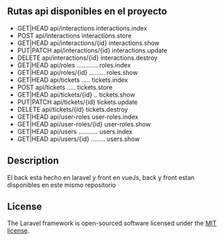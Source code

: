 ## Rutas api disponibles en el proyecto

- GET|HEAD        api/interactions interactions.index
- POST            api/interactions interactions.store
- GET|HEAD        api/interactions/{id} interactions.show
- PUT|PATCH       api/interactions/{id} interactions.update
- DELETE          api/interactions/{id} interactions.destroy
- GET|HEAD        api/roles ............ roles.index
- GET|HEAD        api/roles/{id} ......... roles.show
- GET|HEAD        api/tickets ..... tickets.index
- POST            api/tickets ..... tickets.store
- GET|HEAD        api/tickets/{id} .. tickets.show
- PUT|PATCH       api/tickets/{id} tickets.update
- DELETE          api/tickets/{id} tickets.destroy
- GET|HEAD        api/user-roles user-roles.index
- GET|HEAD        api/user-roles/{id} user-roles.show
- GET|HEAD        api/users ........... users.index
- GET|HEAD        api/users/{id} ........ users.show

## Description

El back esta hecho en laravel y front en vueJs, back y front estan disponibles en este mismo repositorio

## License

The Laravel framework is open-sourced software licensed under the [MIT license](https://opensource.org/licenses/MIT).
